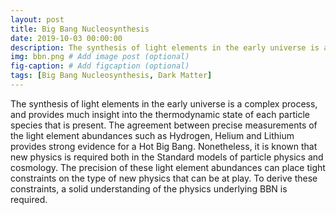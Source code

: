 ```yaml
---
layout: post
title: Big Bang Nucleosynthesis
date: 2019-10-03 00:00:00
description: The synthesis of light elements in the early universe is a complex process, and provides much insight into the thermodynamic state of each particle species that is present.
img: bbn.png # Add image post (optional)
fig-caption: # Add figcaption (optional)
tags: [Big Bang Nucleosynthesis, Dark Matter]
---
```



The synthesis of light elements in the early universe is a complex process, and provides much insight into the thermodynamic state of each particle species that is present. The agreement between precise measurements of the light element abundances such as Hydrogen, Helium and Lithium provides strong evidence for a Hot Big Bang. Nonetheless, it is known that new physics is required both in the Standard models of particle physics and cosmology. The precision of these light element abundances can place tight constraints on the type of new physics that can be at play. To derive these constraints, a solid understanding of the physics underlying BBN is required.